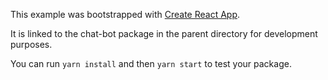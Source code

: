 This example was bootstrapped with [Create React App](https://github.com/facebook/create-react-app).

It is linked to the chat-bot package in the parent directory for development purposes.

You can run `yarn install` and then `yarn start` to test your package.
